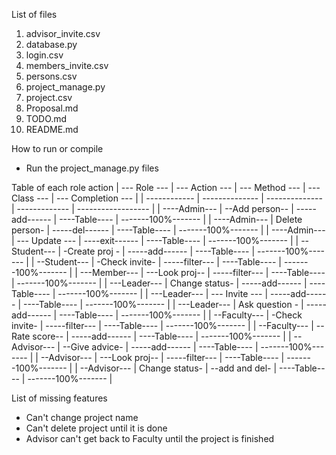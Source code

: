 List of files

1. advisor_invite.csv
2. database.py
3. login.csv
4. members_invite.csv
5. persons.csv
6. project_manage.py
7. project.csv
8. Proposal.md
9. TODO.md
10. README.md

How to run or compile

- Run the project_manage.py files

Table of each role action
| --- Role --- | --- Action --- | --- Method --- | --- Class --- | --- Completion --- |
| ------------ | -------------- | -------------- | ------------- | ------------------ |
| ----Admin--- | --Add person-- | -----add------ | ----Table---- | -------100%------- |
| ----Admin--- | Delete person- | -----del------ | ----Table---- | -------100%------- |
| ----Admin--- | --- Update --- | ----exit------ | ----Table---- | -------100%------- |
| --Student--- | -Create proj - | -----add------ | ----Table---- | -------100%------- |
| --Student--- | -Check invite- | -----filter--- | ----Table---- | -------100%------- |
| ---Member--- | ---Look proj-- | -----filter--- | ----Table---- | -------100%------- |
| ---Leader--- | Change status- | -----add------ | ----Table---- | -------100%------- |
| ---Leader--- | --- Invite --- | -----add------ | ----Table---- | -------100%------- |
| ---Leader--- | Ask question - | -----add------ | ----Table---- | -------100%------- |
| --Faculty--- | -Check invite- | -----filter--- | ----Table---- | -------100%------- |
| --Faculty--- | --Rate score-- | -----add------ | ----Table---- | -------100%------- |
| --Advisor--- | --Give advice- | -----add------ | ----Table---- | -------100%------- |
| --Advisor--- | ---Look proj-- | -----filter--- | ----Table---- | -------100%------- |
| --Advisor--- | Change status- | --add and del- | ----Table---- | -------100%------- |

List of missing features

- Can't change project name
- Can't delete project until it is done
- Advisor can't get back to Faculty until the project is finished
